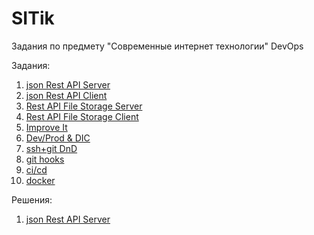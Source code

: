 # SITik
Задания по предмету "Современные интернет технологии" DevOps

Задания:
1. [json Rest API Server](tasks/task1_JsonRestAPIServer.md)
2. [json Rest API Client](tasks/task2_JsonRestAPIClient.md)
3. [Rest API File Storage Server](tasks/task3_RestAPIFileStorageServer.md)
4. [Rest API File Storage Client](tasks/task4_RestAPIFileStorageClient.md)
5. [Improve It](tasks/task5_ImproveIt.md)
6. [Dev/Prod & DIC](tasks/task6_DevProd&DIC.md)
7. [ssh+git DnD](tasks/task7_ssh+gitDnD.md)
8. [git hooks](tasks/task8_GitHooks.md)
9. [ci/cd](tasks/task9_CiCd.md)
10. [docker](tasks/task10_Docker.md)

Решения:
1. [json Rest API Server](solutions/solution1_JsonRestAPIServer.md)